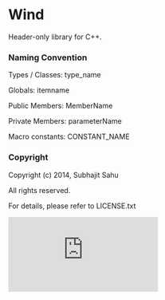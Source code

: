 Wind
====

Header-only library for C++.



### Naming Convention

Types / Classes: type_name

Globals: itemname

Public Members: MemberName

Private Members: parameterName

Macro constants: CONSTANT_NAME



### Copyright

Copyright (c) 2014, Subhajit Sahu

All rights reserved.

  
For details, please refer to LICENSE.txt

![](https://ga-beacon.deno.dev/G-RC63DPBH3P:SH3Eq-NoQ9mwgYeHWxu7cw/github.com/nodef/extra-lib-todo.cxx)
